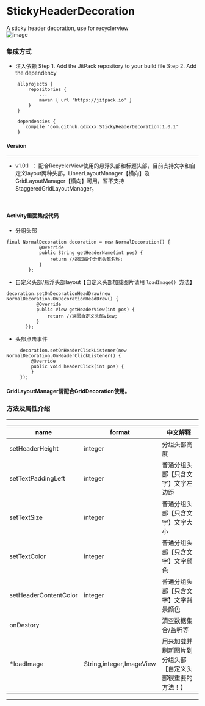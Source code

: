 # StickyHeaderDecoration
A sticky header decoration, use for recyclerview
<br/>
 ![image](https://github.com/qdxxxx/StickyHeaderDecoration/blob/master/appGif/GIF.gif)
### 集成方式

 - 注入依赖
Step 1. Add the JitPack repository to your build file
 Step 2. Add the dependency
```
	allprojects {
		repositories {
			...
			maven { url 'https://jitpack.io' }
		}
	}
```
```
	dependencies {
 	   compile 'com.github.qdxxxx:StickyHeaderDecoration:1.0.1'
	}
```
#### Version
---
 - v1.0.1  ： 配合RecyclerView使用的悬浮头部和标题头部，目前支持文字和自定义layout两种头部，LinearLayoutManager【横向】及GridLayoutManager【横向】可用，暂不支持StaggeredGridLayoutManager。



<br/>

#### Activity里面集成代码
 - 分组头部
```
final NormalDecoration decoration = new NormalDecoration() {
            @Override
            public String getHeaderName(int pos) {
                return //返回每个分组头部名称;
            }
        };
```

 - 自定义头部/悬浮头部layout【自定义头部加载图片请用 ```loadImage() ```方法】
 ```
decoration.setOnDecorationHeadDraw(new NormalDecoration.OnDecorationHeadDraw() {
            @Override
            public View getHeaderView(int pos) {
                return //返回自定义头部view;
            }
        });
 ```
 
  - 头部点击事件
   ```
        decoration.setOnHeaderClickListener(new NormalDecoration.OnHeaderClickListener() {
            @Override
            public void headerClick(int pos) {
            }
        });
 ```
 

#### GridLayoutManager请配合GridDecoration使用。
 
 ### 方法及属性介绍
---

name                   | format         |中文解释
----                   |------      	|----
setHeaderHeight        | integer    	|分组头部高度
setTextPaddingLeft     | integer   	|普通分组头部【只含文字】文字左边距
setTextSize            | integer	|普通分组头部【只含文字】文字大小
setTextColor           | integer 	|普通分组头部【只含文字】文字颜色
setHeaderContentColor  | integer  	|普通分组头部【只含文字】文字背景颜色
onDestory	       |                |清空数据集合/监听等
*loadImage              |String,integer,ImageView|用来加载并刷新图片到分组头部【自定义头部很重要的方法！】
---
	
